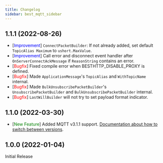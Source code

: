 ```yaml
---
title: Changelog
sidebar: best_mqtt_sidebar
---
```


## 1.1.1 (2022-08-26)

- [<span style="color:blue">Improvement</span>] `ConnectPacketBuilder`: If not already added, set default `TopicAlias Maximum` to `ushort.MaxValue`.
- [<span style="color:blue">Improvement</span>] Call error and disconnect event handler after `OnServerConnectAckMessage` if `ReasonString` contains an error.
- [<span style="color:red">Bugfix</span>] Fixed compile error when BESTHTTP_DISABLE_PROXY is defined.
- [<span style="color:red">Bugfix</span>] Made `ApplicationMessage`'s `TopicAlias` and `WithTopicName` internal.
- [<span style="color:red">Bugfix</span>] Made `BulkUnsubscribePacketBuilder`'s `UnsubscribePacketBuilder` and `BulkUnsubscribePacketBuilder` internal.
- [<span style="color:red">Bugfix</span>] `LastWillBuilder` will not try to set payload format indicator.


## 1.1.0 (2022-03-30)

- [<span style="color:green">New Feature</span>] Added MQTT v3.1.1 support. [Documentation about how to switch between versions](other/mqtt_versions.html).

## 1.0.0 (2022-01-04)

Initial Release